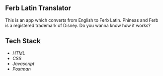 ## Ferb Latin Translator

This is an app which converts from English to Ferb Latin. Phineas and Ferb is a registered trademark of Disney. Do you wanna know how it works?

## Tech Stack

- _HTML_
- _CSS_
- _Javascript_
- _Postman_

